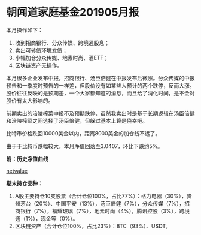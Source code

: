 # 朝闻道家庭基金201905月报

本月操作如下：

1. 收到招商银行、分众传媒、跨境通股息；
2. 卖出可转债环境发债；
3. 小幅加仓分众传媒、地素时尚、酒ETF；
4. 区块链资产无操作。

本月很多企业发布中报，招商银行、汤臣倍健在中报发布后微涨。分众传媒的中报预告和一季度时预告的一样差，但股价没有如某些人预计的两个跌停，反而大涨。股价往往反映的是预期差，一个大家都知道的消息，而且给了消化时间，是不会对股价有太大影响的。

前期卖出的涪陵榨菜中报不及预期跌停，虽然我卖出时是基于长期逻辑在汤臣倍健和涪陵榨菜之间选择了汤臣倍健，但躲过基本上算是侥幸吧。

比特币价格跌回10000美金以内，距离8000美金的加仓线不远了。

由于于比特币跌幅较大，本月净值回落至3.0407，环比下跌约5%。

**附：历史净值曲线**

[netvalue](../../netvalue.html ':include  :type=iframe')

**期末持仓品种：**

1. A股主要持仓10支股票（合计仓位100%，占比77%）：格力电器（30%），贵州茅台（20%）、中国平安（13%），汤臣倍健（7%），分众传媒（7%），招商银行（7%），福耀玻璃（7%），地素时尚（4%），腾讯控股（3%），跨境通（1%），现金等（0%）。
2. 区块链资产（合计仓位100%，占比23%）：BTC（93%）、USDT。


